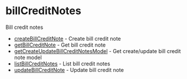 # billCreditNotes

Bill credit notes


* [createBillCreditNote](createbillcreditnote.md) - Create bill credit note
* [getBillCreditNote](getbillcreditnote.md) - Get bill credit note
* [getCreateUpdateBillCreditNotesModel](getcreateupdatebillcreditnotesmodel.md) - Get create/update bill credit note model
* [listBillCreditNotes](listbillcreditnotes.md) - List bill credit notes
* [updateBillCreditNote](updatebillcreditnote.md) - Update bill credit note